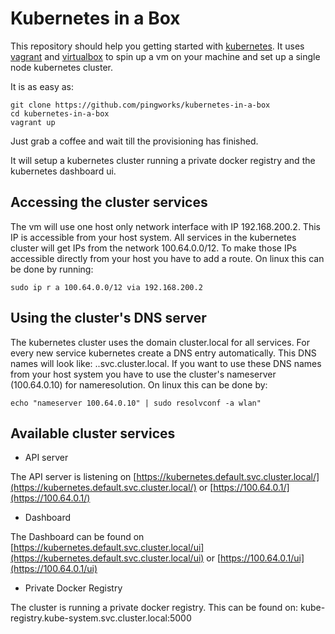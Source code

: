 # Kubernetes in a Box

This repository should help you getting started with [kubernetes](https://kubernetes.io). It uses [vagrant](https://vagrantup.com) and [virtualbox](https://virtualbox.org) to spin up a vm on your machine and set up a single node kubernetes cluster.

It is as easy as:

    git clone https://github.com/pingworks/kubernetes-in-a-box
    cd kubernetes-in-a-box
    vagrant up

Just grab a coffee and wait till the provisioning has finished.

It will setup a kubernetes cluster running a private docker registry and the kubernetes dashboard ui.

## Accessing the cluster services
The vm will use one host only network interface with IP 192.168.200.2. This IP is accessible from your host system. All services in the kubernetes cluster will get IPs from the network 100.64.0.0/12. To make those IPs accessible directly from your host you have to add a route. On linux this can be done by running:

    sudo ip r a 100.64.0.0/12 via 192.168.200.2

## Using the cluster's DNS server
The kubernetes cluster uses the domain cluster.local for all services. For every new service kubernetes create a DNS entry automatically. This DNS names will look like: <service-name>.<namespace>.svc.cluster.local. If you want to use these DNS names from your host system you have to use the cluster's nameserver (100.64.0.10) for nameresolution. On linux this can be done by:

    echo "nameserver 100.64.0.10" | sudo resolvconf -a wlan"

## Available cluster services
* API server

 The API server is listening on
[https://kubernetes.default.svc.cluster.local/](https://kubernetes.default.svc.cluster.local/) or
[https://100.64.0.1/](https://100.64.0.1/)

* Dashboard

 The Dashboard can be found on [https://kubernetes.default.svc.cluster.local/ui](https://kubernetes.default.svc.cluster.local/ui) or [https://100.64.0.1/ui](https://100.64.0.1/ui)

* Private Docker Registry

 The cluster is running a private docker registry. This can be found on: kube-registry.kube-system.svc.cluster.local:5000
